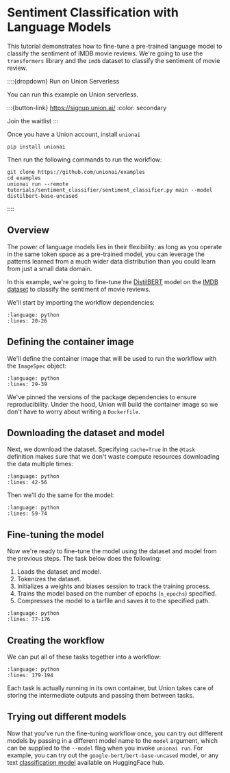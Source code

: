 # Sentiment Classification with Language Models

This tutorial demonstrates how to fine-tune a pre-trained language model to
classify the sentiment of IMDB movie reviews. We're going to use the
`transformers` library and the `imdb` dataset to classify the sentiment of movie
review.

::::{dropdown} Run on Union Serverless

You can run this example on Union serverless.

:::{button-link} https://signup.union.ai/
:color: secondary

Join the waitlist
:::

Once you have a Union account, install `unionai`

```{code}
pip install unionai
```

Then run the following commands to run the workflow:

```{code}
git clone https://github.com/unionai/examples
cd examples
unionai run --remote tutorials/sentiment_classifier/sentiment_classifier.py main --model distilbert-base-uncased 
```

::::

## Overview

The power of language models lies in their flexibility: as long as you
operate in the same token space as a pre-trained model, you can leverage the
patterns learned from a much wider data distribution than you could learn from
just a small data domain.

In this example, we're going to fine-tune the [DistilBERT](https://huggingface.co/distilbert/distilbert-base-uncased) model on the [IMDB dataset](https://huggingface.co/datasets/stanfordnlp/imdb) to classify the sentiment of movie reviews.

We'll start by importing the workflow dependencies:

```{rli} https://raw.githubusercontent.com/unionai/examples/main/tutorials/sentiment_classifier/sentiment_classifier.py
:language: python
:lines: 20-26
```

## Defining the container image

We'll define the container image that will be used to run the workflow with
the `ImageSpec` object:

```{rli} https://raw.githubusercontent.com/unionai/examples/main/tutorials/sentiment_classifier/sentiment_classifier.py
:language: python
:lines: 29-39
```

We've pinned the versions of the package dependencies to ensure reproducibility.
Under the hood, Union will build the container image so we don't have to
worry about writing a `Dockerfile`.

## Downloading the dataset and model

Next, we download the dataset. Specifying `cache=True` in the `@task`
definition makes sure that we don't waste compute resources downloading the
data multiple times:

```{rli} https://raw.githubusercontent.com/unionai/examples/main/tutorials/sentiment_classifier/sentiment_classifier.py
:language: python
:lines: 42-56
```

Then we'll do the same for the model:

```{rli} https://raw.githubusercontent.com/unionai/examples/main/tutorials/sentiment_classifier/sentiment_classifier.py
:language: python
:lines: 59-74
```

## Fine-tuning the model

Now we're ready to fine-tune the model using the dataset and model from the previous
steps. The task below does the following:

1. Loads the dataset and model.
2. Tokenizes the dataset.
3. Initializes a weights and biases session to track the training process.
4. Trains the model based on the number of epochs (`n_epochs`) specified.
5. Compresses the model to a tarfile and saves it to the specified path.

```{rli} https://raw.githubusercontent.com/unionai/examples/main/tutorials/sentiment_classifier/sentiment_classifier.py
:language: python
:lines: 77-176
```

## Creating the workflow

We can put all of these tasks together into a workflow:

```{rli} https://raw.githubusercontent.com/unionai/examples/main/tutorials/sentiment_classifier/sentiment_classifier.py
:language: python
:lines: 179-194
```

Each task is actually running in its own container, but Union takes care of
storing the intermediate outputs and passing them between tasks.

## Trying out different models

Now that you've run the fine-tuning workflow once, you can try out different
models by passing in a different model name to the `model` argument, which can
be supplied to the `--model` flag when you invoke `unionai run`. For example,
you can try out the `google-bert/bert-base-uncased` model, or any text
[classification model](https://huggingface.co/models?pipeline_tag=text-classification&sort=trending) available on HuggingFace hub.
